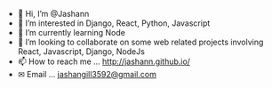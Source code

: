 - 👋 Hi, I’m @Jashann
- 👀 I’m interested in Django, React, Python, Javascript
- 🌱 I’m currently learning Node
- 💞️ I’m looking to collaborate on some web related projects involving React, Javascript, Django, NodeJs
- 📫 How to reach me ... http://jashann.github.io/
- ✉ Email ... jashangill3592@gmail.com

